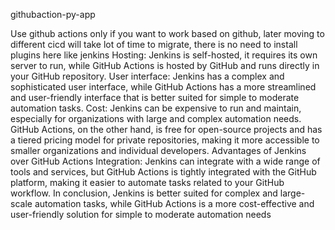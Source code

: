 githubaction-py-app

Use github actions only if you want to work based on github, later moving to different cicd will take lot of time to migrate, there is no need to install plugins here like jenkins
Hosting: Jenkins is self-hosted, it requires its own server to run, while GitHub Actions is hosted by GitHub and runs directly in your GitHub repository.
User interface: Jenkins has a complex and sophisticated user interface, while GitHub Actions has a more streamlined and user-friendly interface that is better suited for simple to moderate automation tasks.
Cost: Jenkins can be expensive to run and maintain, especially for organizations with large and complex automation needs. GitHub Actions, on the other hand, is free for open-source projects and has a tiered pricing model for private repositories, making it more accessible to smaller organizations and individual developers.
Advantages of Jenkins over GitHub Actions
Integration: Jenkins can integrate with a wide range of tools and services, but GitHub Actions is tightly integrated with the GitHub platform, making it easier to automate tasks related to your GitHub workflow.
In conclusion, Jenkins is better suited for complex and large-scale automation tasks, while GitHub Actions is a more cost-effective and user-friendly solution for simple to moderate automation needs
